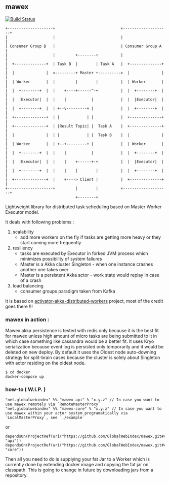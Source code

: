 ## mawex

[![Build Status](https://travis-ci.org/GlobalWebIndex/mawex.svg?branch=master)](https://travis-ci.org/GlobalWebIndex/mawex)

```
+--------------------+                             +--------------------+
|                    |                             |                    |
| Consumer Group B   |                             | Consumer Group A   |
|                    |         +--------+          |                    |
|  +--------------+  | Task B  |        | Task A   |  +--------------+  |
|  |              |  <---------+ Master +---------->  |              |  |
|  | Worker       |  |         |        |          |  | Worker       |  |
|  |  +--------+  |  |    +----+------^-+          |  |  +--------+  |  |
|  |  |Executor|  |  |    |           |            |  |  |Executor|  |  |
|  |  +--------+  |  | +--v---------+ |            |  |  +--------+  |  |
|  +--------------+  | |            | |            |  +--------------+  |
|  +--------------+  | |Result Topic| |  Task A    |  +--------------+  |
|  |              |  | |            | |  Task B    |  |              |  |
|  | Worker       |  | +--+---------+ |            |  | Worker       |  |
|  |  +--------+  |  |    |           |            |  |  +--------+  |  |
|  |  |Executor|  |  |    |    +------+-+          |  |  |Executor|  |  |
|  |  +--------+  |  |    |    |        |          |  |  +--------+  |  |
|  +--------------+  |    +----> Client |          |  +--------------+  |
+--------------------+         |        |          +--------------------+
                               +--------+
```

Lightweight library for distributed task scheduling based on Master Worker Executor model.

It deals with following problems :
 1. scalability
    - add more workers on the fly if tasks are getting more heavy or they start coming more frequently
 2. resiliency
    - tasks are executed by Executor in forked JVM process which minimizes possibility of system failures
    - Master is a Akka cluster Singleton - when one instance crashes another one takes over
    - Master is a persistent Akka actor - work state would replay in case of a crash
 3. load balancing
    - consumer groups paradigm taken from Kafka

It is based on [activator-akka-distributed-workers](https://github.com/typesafehub/activator-akka-distributed-workers) project, most of the credit goes there !!!

### mawex in action :

Mawex akka persistence is tested with redis only because it is the best fit for mawex unless
high amount of micro tasks are being submitted to it in which case something like cassandra would be a better fit.
It uses Kryo serialization because event log is persisted only temporarily and it would be deleted on new deploy.
By default it uses the Oldest node auto-downing strategy for split-brain cases because the cluster is solely about Singleton with actor residing on the oldest node.

```
$ cd docker
docker-compose up
```

### how-to ( W.I.P. )

```
"net.globalwebindex" %% "mawex-api" % "x.y.z" // In case you want to use mawex remotely via `RemoteMasterProxy`
"net.globalwebindex" %% "mawex-core" % "x.y.z" // In case you want to use mawex within your actor system programatically via `LocalMasterProxy`, see `./example`
```
or
```
dependsOn(ProjectRef(uri("https://github.com/GlobalWebIndex/mawex.git#vx.y.x"), "api"))
dependsOn(ProjectRef(uri("https://github.com/GlobalWebIndex/mawex.git#vx.y.x"), "core"))
```

Then all you need to do is supplying your fat Jar to a Worker which is currently done by extending docker image and copying the fat jar on classpath.
This is going to change in future by downloading jars from a repository.
